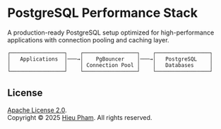 # PostgreSQL Performance Stack
A production-ready PostgreSQL setup optimized for high-performance applications with connection pooling and caching layer.
```
┌─────────────────┐    ┌─────────────────┐    ┌─────────────────┐
│   Applications  │───→│    PgBouncer    │───→│   PostgreSQL    │
│                 │    │ Connection Pool │    │   Databases     │
└─────────────────┘    └─────────────────┘    └─────────────────┘
```
## License
[Apache License 2.0](LICENSE).<br>
Copyright &copy; 2025 [Hieu Pham](https://github.com/hieupth). All rights reserved.